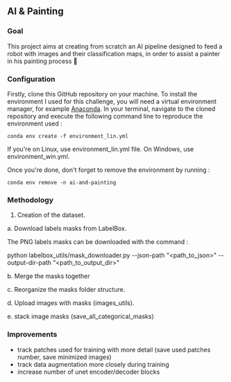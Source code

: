 ## AI & Painting

### Goal

This project aims at creating from scratch an AI pipeline designed to feed a robot with images and their classification maps, in order to assist a painter in his painting process 🎨



### Configuration
Firstly, clone this GitHub repository on your machine.
To install the environment I used for this challenge, you will need a virtual environment manager, for example [Anaconda](https://docs.anaconda.com/anaconda/install/).
In your terminal, navigate to the cloned repository and execute the following command line to reproduce the environment used :

```
conda env create -f environment_lin.yml
```

If you're on Linux, use environment_lin.yml file. On Windows, use environment_win.yml.

Once you're done, don't forget to remove the environment by running :

```
conda env remove -n ai-and-painting
```

### Methodology

1. Creation of the dataset.

a. Download labels masks from LabelBox.

The PNG labels masks can be downloaded with the command :

python labelbox_utils/mask_downloader.py --json-path "<path_to_json>" --output-dir-path "<path_to_output_dir>"

b. Merge the masks together

c. Reorganize the masks folder structure.

d. Upload images with masks (images_utils).

e. stack image masks (save_all_categorical_masks)

### Improvements

- track patches used for training with more detail (save used patches number, save minimized images)
- track data augmentation more closely during training
- increase number of unet encoder/decoder blocks